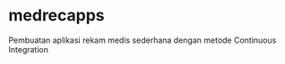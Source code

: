 medrecapps
==========

Pembuatan aplikasi rekam medis sederhana dengan metode Continuous Integration
